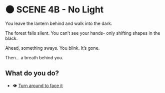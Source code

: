 
# 🌑 SCENE 4B - No Light
You leave the lantern behind
and walk into the dark.

The forest falls silent.
You can’t see your hands-
only shifting shapes in the black.

Ahead, something sways.
You blink.
It’s gone.

Then…
a breath behind you.

## What do you do?

- 👁️ [Turn around to face it](./scene5C.md)
